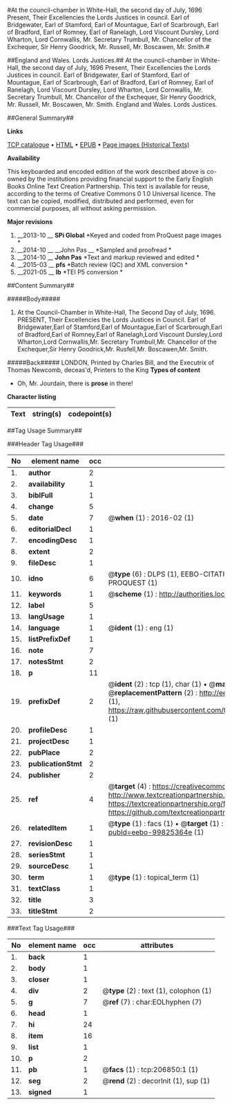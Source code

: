 #At the council-chamber in White-Hall, the second day of July, 1696 Present, Their Excellencies the Lords Justices in council. Earl of Bridgewater, Earl of Stamford, Earl of Mountague, Earl of Scarbrough, Earl of Bradford, Earl of Romney, Earl of Ranelagh, Lord Viscount Dursley, Lord Wharton, Lord Cornwallis, Mr. Secretary Trumbull, Mr. Chancellor of the Exchequer, Sir Henry Goodrick, Mr. Russell, Mr. Boscawen, Mr. Smith.#

##England and Wales. Lords Justices.##
At the council-chamber in White-Hall, the second day of July, 1696 Present, Their Excellencies the Lords Justices in council. Earl of Bridgewater, Earl of Stamford, Earl of Mountague, Earl of Scarbrough, Earl of Bradford, Earl of Romney, Earl of Ranelagh, Lord Viscount Dursley, Lord Wharton, Lord Cornwallis, Mr. Secretary Trumbull, Mr. Chancellor of the Exchequer, Sir Henry Goodrick, Mr. Russell, Mr. Boscawen, Mr. Smith.
England and Wales. Lords Justices.

##General Summary##

**Links**

[TCP catalogue](http://www.ota.ox.ac.uk/tcp/)  • 
[HTML](http://tei.it.ox.ac.uk/tcp/Texts-HTML/free/B21/B21812.html)  • 
[EPUB](http://tei.it.ox.ac.uk/tcp/Texts-EPUB/free/B21/B21812.epub) • 
[Page images (Historical Texts)](https://historicaltexts.jisc.ac.uk/eebo-99825364e)

**Availability**

This keyboarded and encoded edition of the work described above is co-owned by the
    institutions providing financial support to the Early English Books Online Text Creation
    Partnership. This text is available for reuse, according to the terms of  Creative Commons 0 1.0 Universal
    licence. The text can be copied, modified, distributed and performed, even for commercial
    purposes, all without asking permission.

**Major revisions**

1. __2013-10 __ __SPi Global__ *Keyed and coded from ProQuest page images *
1. __2014-10 __ __John Pas __ *Sampled and proofread *
1. __2014-10 __ __John Pas__ *Text and markup reviewed and edited *
1. __2015-03 __ __pfs__ *Batch review (QC) and XML conversion *
1. __2021-05 __ __lb__ *TEI P5 conversion *

##Content Summary##

#####Body#####

1. At the Council-Chamber in White-Hall, The Second Day of July, 1696. PRESENT, Their Excellencies the Lords Justices in Council.
Earl of Bridgewater,Earl of Stamford,Earl of Mountague,Earl of Scarbrough,Earl of Bradford,Earl of Romney,Earl of Ranelagh,Lord Viscount Dursley,Lord Wharton,Lord Cornwallis,Mr. Secretary Trumbull,Mr. Chancellor of the Exchequer,Sir Henry Goodrick,Mr. Rusfell,Mr. Boscawen,Mr. Smith.

#####Back#####
LONDON, Printed by Charles Bill, and the Executrix of Thomas Newcomb, deceas'd, Printers to the King
**Types of content**

  * Oh, Mr. Jourdain, there is **prose** in there!

**Character listing**


|Text|string(s)|codepoint(s)|
|---|---|---|

##Tag Usage Summary##

###Header Tag Usage###

|No|element name|occ|attributes|
|---|---|---|---|
|1.|__author__|2||
|2.|__availability__|1||
|3.|__biblFull__|1||
|4.|__change__|5||
|5.|__date__|7| @__when__ (1) : 2016-02 (1)|
|6.|__editorialDecl__|1||
|7.|__encodingDesc__|1||
|8.|__extent__|2||
|9.|__fileDesc__|1||
|10.|__idno__|6| @__type__ (6) : DLPS (1), EEBO-CITATION (1), VID (1), EEBO-PROQUEST (1), STC (1), PROQUEST (1)|
|11.|__keywords__|1| @__scheme__ (1) : http://authorities.loc.gov/ (1)|
|12.|__label__|5||
|13.|__langUsage__|1||
|14.|__language__|1| @__ident__ (1) : eng (1)|
|15.|__listPrefixDef__|1||
|16.|__note__|7||
|17.|__notesStmt__|2||
|18.|__p__|11||
|19.|__prefixDef__|2| @__ident__ (2) : tcp (1), char (1)  •  @__matchPattern__ (2) : ([0-9\-]+):([0-9IVX]+) (1), (.+) (1)  •  @__replacementPattern__ (2) : http://eebo.chadwyck.com/downloadtiff?vid=$1&page=$2 (1), https://raw.githubusercontent.com/textcreationpartnership/Texts/master/tcpchars.xml#$1 (1)|
|20.|__profileDesc__|1||
|21.|__projectDesc__|1||
|22.|__pubPlace__|2||
|23.|__publicationStmt__|2||
|24.|__publisher__|2||
|25.|__ref__|4| @__target__ (4) : https://creativecommons.org/publicdomain/zero/1.0/ (1), http://www.textcreationpartnership.org/docs/. (1), https://textcreationpartnership.org/faq/#faq05 (1), https://github.com/textcreationpartnership (1)|
|26.|__relatedItem__|1| @__type__ (1) : facs (1)  •  @__target__ (1) : https://data.historicaltexts.jisc.ac.uk/view?pubId=eebo-99825364e (1)|
|27.|__revisionDesc__|1||
|28.|__seriesStmt__|1||
|29.|__sourceDesc__|1||
|30.|__term__|1| @__type__ (1) : topical_term (1)|
|31.|__textClass__|1||
|32.|__title__|3||
|33.|__titleStmt__|2||


###Text Tag Usage###

|No|element name|occ|attributes|
|---|---|---|---|
|1.|__back__|1||
|2.|__body__|1||
|3.|__closer__|1||
|4.|__div__|2| @__type__ (2) : text (1), colophon (1)|
|5.|__g__|7| @__ref__ (7) : char:EOLhyphen (7)|
|6.|__head__|1||
|7.|__hi__|24||
|8.|__item__|16||
|9.|__list__|1||
|10.|__p__|2||
|11.|__pb__|1| @__facs__ (1) : tcp:206850:1 (1)|
|12.|__seg__|2| @__rend__ (2) : decorInit (1), sup (1)|
|13.|__signed__|1||
